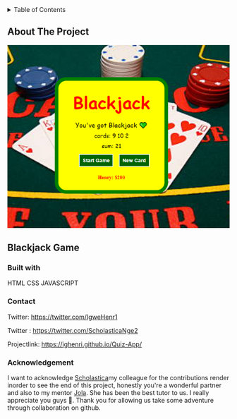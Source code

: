

<!-- TABLE OF CONTENTS -->
<details>
  <summary>Table of Contents</summary>
  <ol>
    <li>
      <a href="#about-the-project">About The Project</a>
      <ul>
        <li><a href="#built-with">Built With</a></li>
      </ul>
    </li>
    <li>
      <a href="#getting-started">Getting Started</a>s
    </li>
    <li><a href="#contact">Contact</a></li>
    <li><a href="#acknowledgments">Acknowledgments</a></li>
  </ol>
</details>



<!-- ABOUT THE PROJECT -->
## About The Project

![](./img/blackjack-screenshot.png)

## Blackjack Game



### Built with

HTML
CSS
JAVASCRIPT

### Contact
Twitter: https://twitter.com/IgweHenr1

Twitter : https://twitter.com/ScholasticaNge2

Projectlink: https://ighenri.github.io/Quiz-App/


### Acknowledgement 

I want to acknowledge [Scholastica](https://twitter.com/ScholasticaNge2)my colleague for the contributions render inorder to see the end of this project, honestly you're a wonderful partner and also to my mentor [Jola](https://twitter.com/jolah99). She has been the best tutor to us. I really appreciate you guys 💝. Thank you for allowing us take some adventure through collaboration on github.
